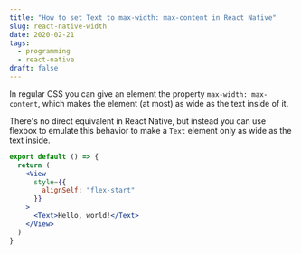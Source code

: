 ```yaml
---
title: "How to set Text to max-width: max-content in React Native"
slug: react-native-width
date: 2020-02-21
tags:
  - programming
  - react-native
draft: false
---
```

In regular CSS you can give an element the property `max-width: max-content`, which makes the element (at most) as wide as the text inside of it.

There's no direct equivalent in React Native, but instead you can use flexbox to emulate this behavior to make a `Text` element only as wide as the text inside. 

```jsx
export default () => {
  return (
    <View
      style={{
        alignSelf: "flex-start"
      }}
    >
      <Text>Hello, world!</Text>
    </View>
  )
}
```
